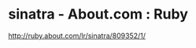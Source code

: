 <!--
id: 552422141
link: http://kevinisom.info/post/552422141/sinatra-about-com-ruby
slug: sinatra-about-com-ruby
date: Tue Apr 27 2010 15:29:15 GMT+1200 (NZST)
raw: {"blog_name":"kevinisom","id":552422141,"post_url":"http://kevinisom.info/post/552422141/sinatra-about-com-ruby","slug":"sinatra-about-com-ruby","type":"link","date":"2010-04-27 03:29:15 GMT","timestamp":1272338955,"state":"published","format":"html","reblog_key":"HsvQuuPY","tags":[],"short_url":"http://tmblr.co/Zw68YyWxKhz","highlighted":[],"feed_item":"http://ruby.about.com/lr/sinatra/809352/1/","from_feed_id":"650234","note_count":0,"title":"sinatra - About.com : Ruby","url":"http://ruby.about.com/lr/sinatra/809352/1/","description":""}
publish: 2010-04-027
tags: 
title: sinatra - About.com : Ruby
-->


sinatra - About.com : Ruby
==========================

<http://ruby.about.com/lr/sinatra/809352/1/>

